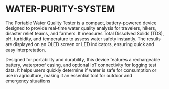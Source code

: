 # WATER-PURITY-SYSTEM
The Portable Water Quality Tester is a compact, battery-powered device designed to provide real-time water quality analysis for travelers, hikers, disaster relief teams, and farmers. It measures Total Dissolved Solids (TDS), pH, turbidity, and temperature to assess water safety instantly. The results are displayed on an OLED screen or LED indicators, ensuring quick and easy interpretation.

Designed for portability and durability, this device features a rechargeable battery, waterproof casing, and optional IoT connectivity for logging test data. It helps users quickly determine if water is safe for consumption or use in agriculture, making it an essential tool for outdoor and emergency situations
